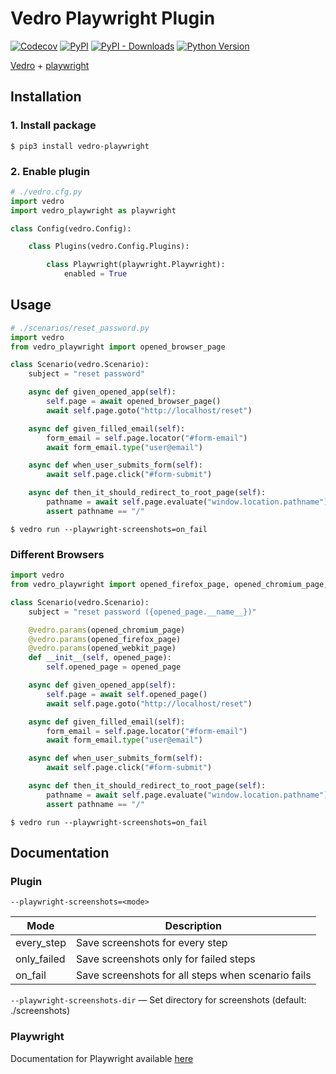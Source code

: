 # Vedro Playwright Plugin

[![Codecov](https://img.shields.io/codecov/c/github/nikitanovosibirsk/vedro-playwright/master.svg?style=flat-square)](https://codecov.io/gh/nikitanovosibirsk/vedro-playwright)
[![PyPI](https://img.shields.io/pypi/v/vedro-playwright.svg?style=flat-square)](https://pypi.python.org/pypi/vedro-playwright/)
[![PyPI - Downloads](https://img.shields.io/pypi/dm/vedro-playwright?style=flat-square)](https://pypi.python.org/pypi/vedro-playwright/)
[![Python Version](https://img.shields.io/pypi/pyversions/vedro-playwright.svg?style=flat-square)](https://pypi.python.org/pypi/vedro-playwright/)

[Vedro](https://github.com/nikitanovosibirsk/vedro) + [playwright](https://playwright.dev/python/)

## Installation

### 1. Install package

```shell
$ pip3 install vedro-playwright
```

### 2. Enable plugin

```python
# ./vedro.cfg.py
import vedro
import vedro_playwright as playwright

class Config(vedro.Config):

    class Plugins(vedro.Config.Plugins):

        class Playwright(playwright.Playwright):
            enabled = True
```

## Usage

```python
# ./scenarios/reset_password.py
import vedro
from vedro_playwright import opened_browser_page

class Scenario(vedro.Scenario):
    subject = "reset password"

    async def given_opened_app(self):
        self.page = await opened_browser_page()
        await self.page.goto("http://localhost/reset")

    async def given_filled_email(self):
        form_email = self.page.locator("#form-email")
        await form_email.type("user@email")

    async def when_user_submits_form(self):
        await self.page.click("#form-submit")

    async def then_it_should_redirect_to_root_page(self):
        pathname = await self.page.evaluate("window.location.pathname")
        assert pathname == "/"
```

```shell
$ vedro run --playwright-screenshots=on_fail
```

### Different Browsers

```python
import vedro
from vedro_playwright import opened_firefox_page, opened_chromium_page, opened_webkit_page

class Scenario(vedro.Scenario):
    subject = "reset password ({opened_page.__name__})"

    @vedro.params(opened_chromium_page)
    @vedro.params(opened_firefox_page)
    @vedro.params(opened_webkit_page)
    def __init__(self, opened_page):
        self.opened_page = opened_page

    async def given_opened_app(self):
        self.page = await self.opened_page()
        await self.page.goto("http://localhost/reset")

    async def given_filled_email(self):
        form_email = self.page.locator("#form-email")
        await form_email.type("user@email")

    async def when_user_submits_form(self):
        await self.page.click("#form-submit")

    async def then_it_should_redirect_to_root_page(self):
        pathname = await self.page.evaluate("window.location.pathname")
        assert pathname == "/"
```

```shell
$ vedro run --playwright-screenshots=on_fail
```

## Documentation

### Plugin

`--playwright-screenshots=<mode>`

| Mode        | Description                                        |
| ----------- | -------------------------------------------------- |
| every_step  | Save screenshots for every step                    |
| only_failed | Save screenshots only for failed steps             |
| on_fail     | Save screenshots for all steps when scenario fails |

`--playwright-screenshots-dir` — Set directory for screenshots (default: ./screenshots)


### Playwright

Documentation for Playwright available [here](https://playwright.dev/python/docs/intro)
